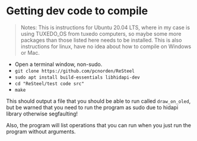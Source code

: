 # Getting dev code to compile

> Notes: This is instructions for Ubuntu 20.04 LTS, where in my case is using TUXEDO_OS from tuxedo computers, so maybe some more packages than those listed here needs to be installed.
> This is also instructions for linux, have no idea about how to compile on Windows or Mac.


* Open a terminal window, non-sudo.
* `git clone https://github.com/pcnorden/ReSteel`
* `sudo apt install build-essentials libhidapi-dev`
* `cd "ReSteel/test code src"`
* `make`

This should output a file that you should be able to run called `draw_on_oled`, but be warned that you need to run the program as sudo due to hidapi library otherwise segfaulting!

Also, the program will list operations that you can run when you just run the program without arguments.
